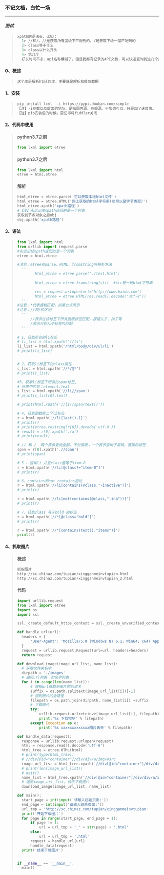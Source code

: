 ### 不记文档，白忙一场

------

#### ***面试***

> ```python
> xpath的语法有，比如：
> 	1> //和/，//是获取所有层级下匹配到的，/是获取下级一层匹配到的
> 	2> class等于什么
> 	3> class以什么开头
> 	4> 第几个
> 	好长时间不永，api名称模糊了，但是我都有记录的API文档，可以快速查询到这几个用法的API
> ```

#### 0、概述

> ```python
> 这个库是解析html的库，主要就是解析和提取数据
> ```

#### 1、安装

> ```python
> pip install lxml  -i https://pypi.douban.com/simple 
> 【注】-i参数以及后面的地址，是指国内源，豆瓣源。不加也可以，只是加了速度快。
> 【注】pip安装包的时候，要记得将fiddler关闭
> ```

#### 2、代码中使用

> #### python3.7之前
>
> ```python
> from lxml import etree
> ```
>
> #### python3.7之后
>
> ```python
> from lxml import html
> etree = html.etree
> ```
>
> #### 解析
>
> ```python
> html_etree = etree.parse('可以获取本地html文件')     
> html_etree = etree.HTML('网上获取的html字符串(也可以是字节类型)')
> html_etree.xpath('xpath路径')
> #【注】永远记住xpath返回的是一个列表
> 获取到节点对象之后obj
> obj.xpath('xpath路径')
> ```

#### 3、语法

> ```python
> from lxml import html
> from urllib import request,parse
> #永远记住xpath返回的是一个列表
> etree = html.etree
> 
> #注意：etree有parse、HTML、fromstring等解析方法
> 	'''	
>         html_etree = etree.parse('./test.html')
>         
>         html_etree = etree.fromstring(str)  #str是一段html字符串
> 
>         res = request.urlopen(url='http://www.baidu.com')
>         html_etree = etree.HTML(res.read().decode('utf-8'))
> 	'''
> #注意：*代表模糊匹配，如第七点所示
> #注意：//和/的区别
> 	'''
> 		//表示在该标签下所有层级标签匹配，报错儿子、孙子等
> 		/表示只在儿子标签内匹配
> 	'''
>     
> # 1、获取所有的li标签
> # li_list = html.xpath('//li')
> li_list = html.xpath('/html/body/div/ul/li')
> # print(li_list)
> 
> 
> # 2、获取li标签下的class属性
> c_list = html.xpath('//*/@*')
> # print(c_list)
> 
> #3、获取li标签下所有的span标签,
> # 标签中内容：element.text
> s_list = html.xpath('//li//span')
> # print(s_list[0].text)
> 
> # print(html.xpath('//li//span/text()'))
> 
> # 4、获取倒数第二个li标签
> r = html.xpath('//li[last()-1]')
> # print(r)
> # print(etree.tostring(r[0]).decode('utf-8'))
> # result = r[0].xpath('./a')
> # print(result)
> 
> # // 和 /  两个表示查询全部，不分层级；一个表示查询子层级，直属的标签
> span = r[0].xpath('.//span')
> # print(span)
> 
> # 5 、查询li 并且class值等于item-0
> r = html.xpath('//li[@class!="item-0"]')
> # print(r)
> 
> # 6、contains和not contains用法
> r = html.xpath('//li[contains(@class,"-inactive")]')
> # print(r)
> 
> r = html.xpath('//li[not(contains(@class,"-ina"))]')
> # print(r)
> 
> # 7、获取class 等于bold 的标签
> r = html.xpath('//*[@class="bold"]')
> # print(r)
> 
> r = html.xpath('//*[contains(text(),"items")]')
> print(r)
> ```

#### 4、抓取图片

> #### 概述
>
> ```python
> 抓取图片
> http://sc.chinaz.com/tupian/xingganmeinvtupian.html
> http://sc.chinaz.com/tupian/xingganmeinvtupian_2.html
> ```
>
> #### 代码
>
> ```python
> import urllib.request
> from lxml import etree
> import os
> import ssl
> 
> ssl._create_default_https_context = ssl._create_unverified_context
> 
> def handle_url(url):
> 	headers = {
> 		'User-Agent': 'Mozilla/5.0 (Windows NT 6.1; Win64; x64) AppleWebKit/537.36 (KHTML, like Gecko) Chrome/63.0.3239.108 Safari/537'
> 	}
> 	request = urllib.request.Request(url=url, headers=headers)
> 	return request
> 
> def download_image(image_url_list, name_list):
> 	# 获取文件夹名字
> 	dirpath = './images'
> 	# 遍历url列表，和名字列表
> 	for i in range(len(name_list)):
> 		# 根据url获取到图片的后缀名
> 		suffix = os.path.splitext(image_url_list[i])[-1]
> 		# 得到图片的全路径
> 		filepath = os.path.join(dirpath, name_list[i]) +suffix
> 		# 下载图片
> 		try:
> 			urllib.request.urlretrieve(image_url_list[i], filepath)
> 			print('%s 下载完毕' % filepath)
> 		except Exception as e:
> 			print('%s xxxxxxxxxxxxx图片丢失' % filepath)
> 
> def handle_data(request):
> 	response = urllib.request.urlopen(request)
> 	html = response.read().decode('utf-8')
> 	html_tree = etree.HTML(html)
> 	# print(type(html_tree))
> 	# //div[@id="container"]/div/div/a/img/@src
> 	image_url_list = html_tree.xpath('//div[@id="container"]/div/div/a/img/@src2')
> 	# print(len(image_url_list))
> 	# exit()
> 	name_list = html_tree.xpath('//div[@id="container"]/div/div/a/img/@alt')
> 	# 遍历image_url_list，依次下载图片
> 	download_image(image_url_list, name_list)
> 
> def main():
> 	start_page = int(input('请输入起始页面:'))
> 	end_page = int(input('请输入结束页面:'))
> 	url_tmp = 'http://sc.chinaz.com/tupian/xingganmeinvtupian'
> 	print('开始下载图片')
> 	for page in range(start_page, end_page + 1):
> 		if page != 1:
> 			url = url_tmp + '_' + str(page) + '.html'
> 		else:
> 			url = url_tmp + '.html'
> 		request = handle_url(url)
> 		handle_data(request)
> 	print('结束下载图片')
> 
> 
> if __name__ == '__main__':
> 	main()
> ```
>
